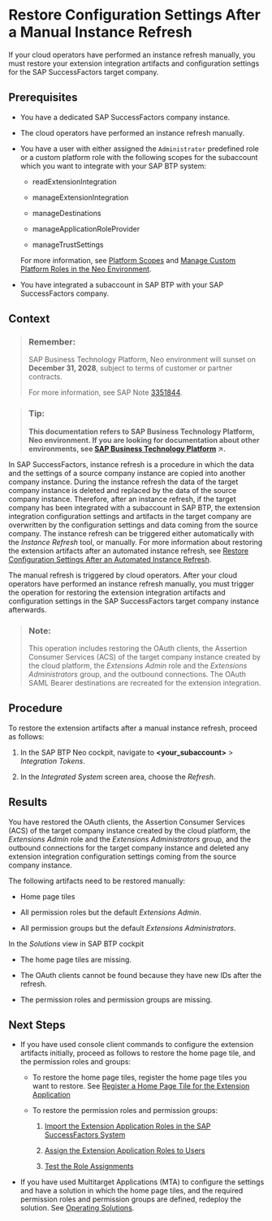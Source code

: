 <!-- loio45d048169c504a6a97d9a2ad0bb32389 -->

# Restore Configuration Settings After a Manual Instance Refresh

If your cloud operators have performed an instance refresh manually, you must restore your extension integration artifacts and configuration settings for the SAP SuccessFactors target company.



## Prerequisites

-   You have a dedicated SAP SuccessFactors company instance.

-   The cloud operators have performed an instance refresh manually.

-   You have a user with either assigned the `Administrator` predefined role or a custom platform role with the following scopes for the subaccount which you want to integrate with your SAP BTP system:

    -   readExtensionIntegration

    -   manageExtensionIntegration

    -   manageDestinations

    -   manageApplicationRoleProvider

    -   manageTrustSettings


    For more information, see [Platform Scopes](https://help.sap.com/viewer/65de2977205c403bbc107264b8eccf4b/Cloud/en-US/f2260746ed8e446fafdeaaa8ab43e307.html) and [Manage Custom Platform Roles in the Neo Environment](https://help.sap.com/viewer/65de2977205c403bbc107264b8eccf4b/Cloud/en-US/ede5f721e78e4d678c87c8a200c564ca.html).

-   You have integrated a subaccount in SAP BTP with your SAP SuccessFactors company.



## Context

> ### Remember:  
> SAP Business Technology Platform, Neo environment will sunset on **December 31, 2028**, subject to terms of customer or partner contracts.
> 
> For more information, see SAP Note [3351844](https://me.sap.com/notes/3351844).

> ### Tip:  
> **This documentation refers to SAP Business Technology Platform, Neo environment. If you are looking for documentation about other environments, see [SAP Business Technology Platform](https://help.sap.com/viewer/65de2977205c403bbc107264b8eccf4b/Cloud/en-US/6a2c1ab5a31b4ed9a2ce17a5329e1dd8.html "SAP Business Technology Platform (SAP BTP) is an integrated offering comprised of four technology portfolios: database and data management, application development and integration, analytics, and intelligent technologies. The platform offers users the ability to turn data into business value, compose end-to-end business processes, and build and extend SAP applications quickly.") :arrow_upper_right:.**

In SAP SuccessFactors, instance refresh is a procedure in which the data and the settings of a source company instance are copied into another company instance. During the instance refresh the data of the target company instance is deleted and replaced by the data of the source company instance. Therefore, after an instance refresh, if the target company has been integrated with a subaccount in SAP BTP, the extension integration configuration settings and artifacts in the target company are overwritten by the configuration settings and data coming from the source company. The instance refresh can be triggered either automatically with the *Instance Refresh* tool, or manually. For more information about restoring the extension artifacts after an automated instance refresh, see [Restore Configuration Settings After an Automated Instance Refresh](restore-configuration-settings-after-an-automated-instance-refresh-e4ad14c.md).

The manual refresh is triggered by cloud operators. After your cloud operators have performed an instance refresh manually, you must trigger the operation for restoring the extension integration artifacts and configuration settings in the SAP SuccessFactors target company instance afterwards.

> ### Note:  
> This operation includes restoring the OAuth clients, the Assertion Consumer Services \(ACS\) of the target company instance created by the cloud platform, the *Extensions Admin* role and the *Extensions Administrators* group, and the outbound connections. The OAuth SAML Bearer destinations are recreated for the extension integration.



## Procedure

To restore the extension artifacts after a manual instance refresh, proceed as follows:

1.  In the SAP BTP Neo cockpit, navigate to **<your\_subaccount\>** \> *Integration Tokens*.

2.  In the *Integrated System* screen area, choose the *Refresh*.




## Results

You have restored the OAuth clients, the Assertion Consumer Services \(ACS\) of the target company instance created by the cloud platform, the *Extensions Admin* role and the *Extensions Administrators* group, and the outbound connections for the target company instance and deleted any extension integration configuration settings coming from the source company instance.

The following artifacts need to be restored manually:

-   Home page tiles

-   All permission roles but the default *Extensions Admin*.

-   All permission groups but the default *Extensions Administrators*.


In the *Solutions* view in SAP BTP cockpit

-   The home page tiles are missing.

-   The OAuth clients cannot be found because they have new IDs after the refresh.

-   The permission roles and permission groups are missing.




<a name="loio45d048169c504a6a97d9a2ad0bb32389__postreq_k3t_s3x_z4b"/>

## Next Steps

-   If you have used console client commands to configure the extension artifacts initially, proceed as follows to restore the home page tile, and the permission roles and groups:

    -   To restore the home page tiles, register the home page tiles you want to restore. See [Register a Home Page Tile for the Extension Application](register-a-home-page-tile-for-the-extension-application-6648ccf.md)

    -   To restore the permission roles and permission groups:
        1.  [Import the Extension Application Roles in the SAP SuccessFactors System](import-the-extension-application-roles-in-the-sap-successfactors-system-f0ed89f.md)

        2.  [Assign the Extension Application Roles to Users](assign-the-extension-application-roles-to-users-d838fff.md)
        3.  [Test the Role Assignments](test-the-role-assignments-00f238b.md)


-   If you have used Multitarget Applications \(MTA\) to configure the settings and have a solution in which the home page tiles, and the required permission roles and permission groups are defined, redeploy the solution. See [Operating Solutions](../30-development-neo/operating-solutions-2abf7d4.md).


